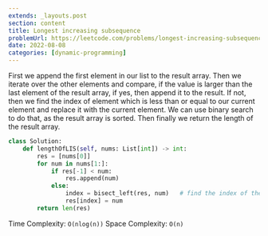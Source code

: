 ```yaml
---
extends: _layouts.post
section: content
title: Longest increasing subsequence
problemUrl: https://leetcode.com/problems/longest-increasing-subsequence/
date: 2022-08-08
categories: [dynamic-programming]
---
```


First we append the first element in our list to the result array. Then we iterate over the other elements and compare, if the value is larger than the last element of the result array, if yes, then append it to the result. If not, then we find the index of element which is less than or equal to our current element and replace it with the current element. We can use binary search to do that, as the result array is sorted. Then finally we return the length of the result array.

```python
class Solution:
    def lengthOfLIS(self, nums: List[int]) -> int:
        res = [nums[0]]
        for num in nums[1:]:
            if res[-1] < num:
                res.append(num)
            else:
                index = bisect_left(res, num)   # find the index of the number <= num
                res[index] = num
        return len(res)
```

Time Complexity: `O(nlog(n))`
Space Complexity: `O(n)`
